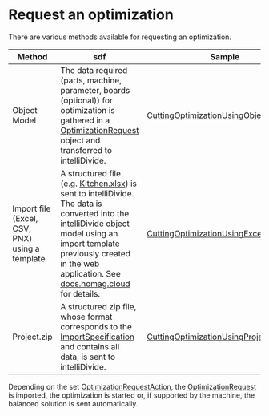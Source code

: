 # Request an optimization

There are various methods available for requesting an optimization.

Method| sdf|Sample
------|------|------
Object Model|The data required (parts, machine, parameter, boards (optional)) for optimization is gathered in a [OptimizationRequest](homagconnect.intellidivide.contracts.request.optimizationrequest.md) object and transferred to intelliDivide.|[CuttingOptimizationUsingObjectModel.cs](./../../Samples/CSharp/Requests/Cutting/CuttingOptimizationCommonSamples.cs)
Import file (Excel, CSV, PNX) using a template|A structured file (e.g. [Kitchen.xlsx](./../../Samples/CSharp/Requests/Cutting/Kitchen.xlsx)) is sent to intelliDivide. The data is converted into the intelliDivide object model using an import template previously created in the web application. See [docs.homag.cloud](https://docs.homag.cloud/en/intellidivide/tutorial/importing-data) for details.| [CuttingOptimizationUsingExcel.cs](./../../Samples/CSharp/Requests/Cutting/CuttingOptimizationUsingExcel.cs)
Project.zip|A structured zip file, whose format corresponds to the [ImportSpecification](https://dev.azure.com/homag-group/FOSSProjects/_git/homag-api-gateway-client?path=/Documentation/ImportSpecification.md&_a=preview) and contains all data, is sent to intelliDivide. |[CuttingOptimizationUsingProjectZip.cs](./../../Samples/CSharp/Requests/Cutting/Project/CuttingOptimizationUsingProjectZip.cs)

Depending on the set [OptimizationRequestAction](./homagconnect.intellidivide.contracts.request.optimizationrequestaction.md), the [OptimizationRequest](./homagconnect.intellidivide.contracts.request.optimizationrequest.md) is imported, the optimization is started or, if supported by the machine, the balanced solution is sent automatically.